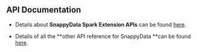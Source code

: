 ## API Documentation 

*	Details about **SnappyData Spark Extension APIs** can be found [here](/reference/API_Reference/apireference_guide.md).

*	Details of all the **other API reference for SnappyData **can be found [here](http://snappydatainc.github.io/snappydata/apidocs).
